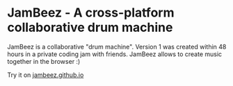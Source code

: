 # JamBeez - A cross-platform collaborative drum machine
JamBeez is a collaborative "drum machine".
Version 1 was created within 48 hours in a private coding jam with friends.
JamBeez allows to create music together in the browser :)

Try it on [jambeez.github.io](https://jambeez.github.io/)

